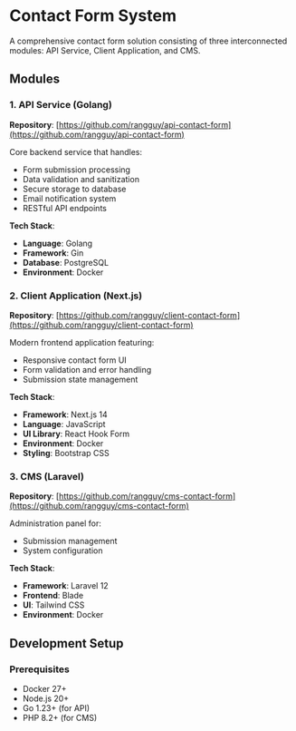 # Contact Form System

A comprehensive contact form solution consisting of three interconnected modules: API Service, Client Application, and CMS.

## Modules

### 1. API Service (Golang)
**Repository**: [https://github.com/rangguy/api-contact-form](https://github.com/rangguy/api-contact-form)

Core backend service that handles:
- Form submission processing
- Data validation and sanitization
- Secure storage to database
- Email notification system
- RESTful API endpoints

**Tech Stack**:
- **Language**: Golang
- **Framework**: Gin
- **Database**: PostgreSQL
- **Environment**: Docker

### 2. Client Application (Next.js)
**Repository**: [https://github.com/rangguy/client-contact-form](https://github.com/rangguy/client-contact-form)

Modern frontend application featuring:
- Responsive contact form UI
- Form validation and error handling
- Submission state management

**Tech Stack**:
- **Framework**: Next.js 14
- **Language**: JavaScript
- **UI Library**: React Hook Form
- **Environment**: Docker
- **Styling**: Bootstrap CSS

### 3. CMS (Laravel)
**Repository**: [https://github.com/rangguy/cms-contact-form](https://github.com/rangguy/cms-contact-form)

Administration panel for:
- Submission management
- System configuration

**Tech Stack**:
- **Framework**: Laravel 12
- **Frontend**: Blade
- **UI**: Tailwind CSS
- **Environment**: Docker

## Development Setup

### Prerequisites
- Docker 27+
- Node.js 20+
- Go 1.23+ (for API)
- PHP 8.2+ (for CMS)
